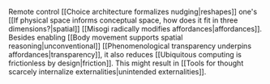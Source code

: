 ---
---

Remote control [[Choice architecture formalizes nudging|reshapes]] one's [[If physical space informs conceptual space, how does it fit in three dimensions?|spatial]] [[Misogi radically modifies affordances|affordances]]. Besides enabling [[Body movement supports spatial reasoning|unconventional]] [[Phenomenological transparency underpins affordances|transparency]], it also reduces [[Ubiquitous computing is frictionless by design|friction]]. This might result in [[Tools for thought scarcely internalize externalities|unintended externalities]].